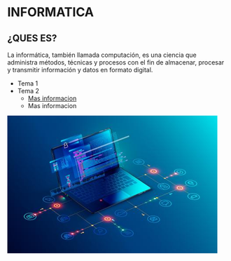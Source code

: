 # INFORMATICA
## ¿QUES ES?
La informática, también llamada computación, es una ciencia que administra métodos, técnicas y procesos con el fin de almacenar, procesar y transmitir información y datos en formato digital.
* Tema 1
* Tema 2
  * [Mas informacion](https://es.wikipedia.org/wiki/Inform%C3%A1tica)
  * Mas informacion

![GitHub Logo](LOGOINFORMATICA.jpg)

